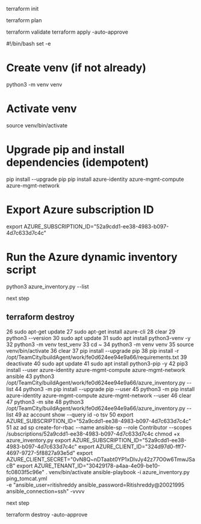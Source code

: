 terraform init

terraform plan

terraform validate
terraform apply -auto-approve

#!/bin/bash
set -e

# Create venv (if not already)
python3 -m venv venv

# Activate venv
source venv/bin/activate

# Upgrade pip and install dependencies (idempotent)
pip install --upgrade pip
pip install azure-identity azure-mgmt-compute azure-mgmt-network

# Export Azure subscription ID
export AZURE_SUBSCRIPTION_ID="52a9cdd1-ee38-4983-b097-4d7c633d7c4c"

# Run the Azure dynamic inventory script
python3 azure_inventory.py --list

next step

terraform destroy
------------------------------------------

   26  sudo apt-get update
   27  sudo apt-get install azure-cli
   28  clear
   29  python3 --version
   30  sudo apt update
   31  sudo apt install python3-venv -y
   32  python3 -m venv test_venv
   33  cd ~
   34  python3 -m venv venv
   35  source venv/bin/activate
   36  clear
   37  pip install --upgrade pip
   38  pip install -r /opt/TeamCity/buildAgent/work/fe0d624ee94e9a66/requirements.txt
   39  deactivate
   40  sudo apt update
   41  sudo apt install python3-pip -y
   42  pip3 install --user azure-identity azure-mgmt-compute azure-mgmt-network ansible
   43  python3 /opt/TeamCity/buildAgent/work/fe0d624ee94e9a66/azure_inventory.py --list
   44  python3 -m pip install --upgrade pip --user
   45  python3 -m pip install azure-identity azure-mgmt-compute azure-mgmt-network --user
   46  clear
   47  python3 -m site
   48  python3 /opt/TeamCity/buildAgent/work/fe0d624ee94e9a66/azure_inventory.py --list
   49  az account show --query id -o tsv
   50  export AZURE_SUBSCRIPTION_ID="52a9cdd1-ee38-4983-b097-4d7c633d7c4c"
   51  az ad sp create-for-rbac --name ansible-sp --role Contributor --scopes /subscriptions/52a9cdd1-ee38-4983-b097-4d7c633d7c4c
chmod +x azure_inventory.py
export AZURE_SUBSCRIPTION_ID="52a9cdd1-ee38-4983-b097-4d7c633d7c4c"
export AZURE_CLIENT_ID="324d97d0-fff7-4697-9727-5f8827a93e5d"
export AZURE_CLIENT_SECRET="0vN8Q~nDTaabt0YP1xDlvJy42z77O0w6TmwJSacB"
export AZURE_TENANT_ID="30429178-a4aa-4e09-be10-fc0803f5c96e"
. venv/bin/activate
ansible-playbook -i azure_inventory.py ping_tomcat.yml \
  -e "ansible_user=ritishreddy ansible_password=Ritishreddy@20021995 ansible_connection=ssh" -vvvv

  next step

  terraform destroy -auto-approve
